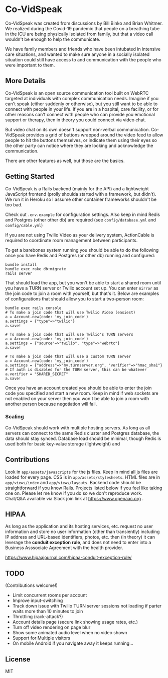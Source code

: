 # Co-VidSpeak
Co-VidSpeak was created from discussions by Bill Binko and
Brian Whitmer. We realized during the Covid-19 pandemic that
people on a breathing tube in the ICU are being physically 
isolated from family, but that a video call wouldn't be enough
to help the communicate.

We have family members and friends
who have been intubated in intensive care situations, and
wanted to make sure anyone in a socially isolated situation
could still have access to and communication with the 
people who were important to them.

## More Details
Co-VidSpeak is an open source communication tool built on 
WebRTC targeted at individuals with complex communication
needs. Imagine if you can't speak (either suddenly or
otherwise), but you still want to be able to connect with
people in your life. If you are in a hospital, care facility, 
or for other reasons can't connect with people who can 
provide you emotional support or therapy, then in theory
you could connect via video chat.

But video chat on its own doesn't support non-verbal 
communication. Co-VidSpeak provides a grid of buttons
wrapped around the video feed to allow people to hit
the buttons themselves, or indicate them using their
eyes so the other party can notice where they are looking
and acknowledge the communication.

There are other features as well, but those are the basics.

## Getting Started

Co-VidSpeak is a Rails backend (mainly for the API) and a
lightweight JavaScript frontend (prolly shoulda started
with a framework, but didn't). We run it in Heroku so I 
assume other container frameworks shouldn't be too bad.

Check out `.env.example` for configuration settings. Also 
keep in mind Redis and Postgres (other other db) are 
required (see `config/database.yml` and `config/cable.yml`)

If you are not using Twilio Video as your delivery system,
ActionCable is required to coordinate room management
between participants.

To get a barebones system running you should be able to do
the following once you have Redis and Postgres (or other db) running
and configured:

```
bundle install
bundle exec rake db:migrate
rails server
```

That should load the app, but you won't be able to start
a shared room until you have a TURN server or Twilio account
set up. You can enter `mirror` as the join code to join
a room with yourself, but that's it.
Below are examples of configurations that should
allow you to start a two-person room:

```
bundle exec rails console
# To make a join code that will use Twilio Video (easiest)
a = Account.new(code: 'my_join_code')
a.settings = {"type"=>"twilio"}
a.save!

# To make a join code that will use Twilio's TURN servers
a = Account.new(code: 'my_join_code')
a.settings = {"source"=>"twilio", "type"=>"webrtc"}
a.save!

# To make a join code that will use a custom TURN server
a = Account.new(code: 'my_join_code')
a.settings = {"address"=>"my.turnserver.org", "verifier"=>"hmac_sha1"}
# If auth is disabled for the TURN server, this can be whatever
a.verifier = "SHARED_SECRET"
a.save!
```

Once you have an account created you should be able to enter
the join code you specified and start a new room. Keep in mind
if web sockets are not enabled on your server then you won't
be able to join a room with another person because negotiation
will fail.

### Scaling

Co-VidSpeak should work with multiple hosting servers. As long
as all servers can connect to the same Redis cluster and
Postgres database, the data should stay synced. Database
load should be minimal, though Redis is used both for 
basic key-value storage (lightweight) and 

## Contributions
Look in `app/assets/javascripts` for the js files. Keep
in mind all js files are loaded for every page. CSS is
in `app/assets/stylesheets`. HTML files are in
`app/views/index` and `app/views/layouts`. Backend code
should be straightforward if you know Rails. Projects
listed below if you feel like taking one on. Please let me
know if you do so we don't reproduce work. Chat/Q&A available
via Slack join link at https://www.openaac.org .

## HIPAA

As long as the application and its hosting services, etc. 
request no user information and store no user information 
(other than transiently) including IP address and URL-based 
identifiers, photos, etc.
then (in theory) it can leverage the 
<b>conduit exception rule</b>, and 
does not need to enter into a Business Asssociate 
Agreement with the health provider.

https://www.hipaajournal.com/hipaa-conduit-exception-rule/

## TODO
(Contributions welcome!)
- Limit concurrent rooms per account
- Improve input-switching
- Track down issue with Twilio TURN server sessions not loading if parter waits more than 10 minutes to join
- Throttling (rack-attack?)
- Account details page (secure link showing usage rates, etc.)
- Turn off video rendering on page blur
- Show some animated audio level when no video shown
- Support for Multiple visitors
- On mobile Android if you navigate away it keeps running...

## License

MIT